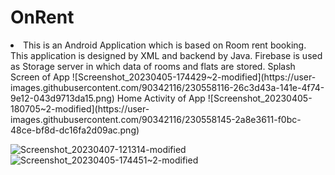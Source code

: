# OnRent
<li> This is an Android Application which is based on Room rent booking. </li>
This application is designed by XML and backend by Java.
Firebase is used as Storage server in which data of rooms and flats are stored.
Splash Screen of App
![Screenshot_20230405-174429~2-modified](https://user-images.githubusercontent.com/90342116/230558116-26c3d43a-141e-4f74-9e12-043d9713da15.png)
Home Activity of App
![Screenshot_20230405-180705~2-modified](https://user-images.githubusercontent.com/90342116/230558145-2a8e3611-f0bc-48ce-bf8d-dc16fa2d09ac.png)

![Screenshot_20230407-121314-modified](https://user-images.githubusercontent.com/90342116/230558160-76b22a51-ba80-49f6-9461-fac3599e6e2b.png)
![Screenshot_20230405-174451~2-modified](https://user-images.githubusercontent.com/90342116/230558174-2cf23b3e-a84a-4f48-a0e3-81899b055f02.png)
